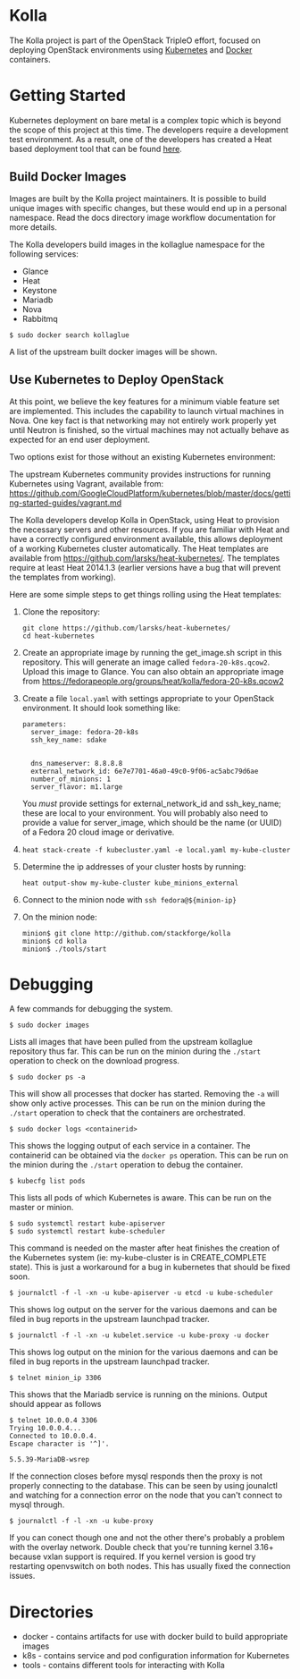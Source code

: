 Kolla
=====

The Kolla project is part of the OpenStack TripleO effort, focused on
deploying OpenStack environments using [Kubernetes][] and [Docker][]
containers.

[kubernetes]: https://github.com/GoogleCloudPlatform/kubernetes
[docker]: http://docker.com/

Getting Started
===============

Kubernetes deployment on bare metal is a complex topic which is beyond the
scope of this project at this time.  The developers require a development test
environment.  As a result, one of the developers has created a Heat based
deployment tool that can be
found [here](https://github.com/larsks/heat-kubernetes).


Build Docker Images
-------------------

Images are built by the Kolla project maintainers.  It is possible to build
unique images with specific changes, but these would end up in a personal
namespace.  Read the docs directory image workflow documentation for more
details.

The Kolla developers build images in the kollaglue namespace for the following
services:
* Glance
* Heat
* Keystone
* Mariadb
* Nova
* Rabbitmq

```
$ sudo docker search kollaglue
```
A list of the upstream built docker images will be shown.

Use Kubernetes to Deploy OpenStack
----------------------------------

At this point, we believe the key features for a minimum viable feature set
are implemented.  This includes the capability to launch virtual machines in
Nova.  One key fact is that networking may not entirely work properly yet
until Neutron is finished, so the virtual machines may not actually behave
as expected for an end user deployment.

Two options exist for those without an existing Kubernetes environment:

The upstream Kubernetes community provides instructions for running Kubernetes
using Vagrant, available from:
https://github.com/GoogleCloudPlatform/kubernetes/blob/master/docs/getting-started-guides/vagrant.md

The Kolla developers develop Kolla in OpenStack, using Heat to provision the
necessary servers and other resources.  If you are familiar with Heat and
have a correctly configured environment available, this allows deployment
of a working Kubernetes cluster automatically.  The Heat templates are
available from https://github.com/larsks/heat-kubernetes/.  The templates
require at least Heat 2014.1.3 (earlier versions have a bug that will prevent
the templates from working).

Here are some simple steps to get things rolling using the Heat templates:

1. Clone the repository:
   ```
   git clone https://github.com/larsks/heat-kubernetes/
   cd heat-kubernetes
   ```

2. Create an appropriate image by running the get_image.sh script in this
   repository.  This will generate an image called `fedora-20-k8s.qcow2`.
   Upload this image to Glance.  You can also obtain an appropriate image from
   https://fedorapeople.org/groups/heat/kolla/fedora-20-k8s.qcow2

3. Create a file `local.yaml` with settings appropriate to your OpenStack
   environment. It should look something like:
   ```
   parameters:
     server_image: fedora-20-k8s
     ssh_key_name: sdake


     dns_nameserver: 8.8.8.8
     external_network_id: 6e7e7701-46a0-49c0-9f06-ac5abc79d6ae
     number_of_minions: 1
     server_flavor: m1.large
   ```
   You *must* provide settings for external_network_id and ssh_key_name; these
   are local to your environment. You will probably also need to provide
   a value for server_image, which should be the name (or UUID) of a Fedora 20
   cloud image or derivative.

4. `heat stack-create -f kubecluster.yaml -e local.yaml my-kube-cluster`

5. Determine the ip addresses of your cluster hosts by running:
   ```
   heat output-show my-kube-cluster kube_minions_external
   ```

6. Connect to the minion node with `ssh fedora@${minion-ip}`

7. On the minion node:
   ```
   minion$ git clone http://github.com/stackforge/kolla
   minion$ cd kolla
   minion$ ./tools/start
   ```

Debugging
==========
A few commands for debugging the system.

```
$ sudo docker images
```
Lists all images that have been pulled from the upstream kollaglue repository
thus far.  This can be run on the minion during the `./start` operation to
check on the download progress.


```
$ sudo docker ps -a
```
This will show all processes that docker has started.  Removing the `-a` will
show only active processes.  This can be run on the minion during the `./start`
operation to check that the containers are orchestrated.


```
$ sudo docker logs <containerid>
```
This shows the logging output of each service in a container.  The containerid
can be obtained via the `docker ps` operation.  This can be run on the minion
during the `./start` operation to debug the container.

```
$ kubecfg list pods
```
This lists all pods of which Kubernetes is aware.  This can be run on the
master or minion.

```
$ sudo systemctl restart kube-apiserver
$ sudo systemctl restart kube-scheduler
```
This command is needed on the master after heat finishes the creation of the
Kubernetes system (ie: my-kube-cluster is in CREATE_COMPLETE state).  This is
just a workaround for a bug in kubernetes that should be fixed soon.


```
$ journalctl -f -l -xn -u kube-apiserver -u etcd -u kube-scheduler
```
This shows log output on the server for the various daemons and can be filed
in bug reports in the upstream launchpad tracker.

```
$ journalctl -f -l -xn -u kubelet.service -u kube-proxy -u docker
```
This shows log output on the minion for the various daemons and can be filed
in bug reports in the upstream launchpad tracker.

```
$ telnet minion_ip 3306
```
This shows that the Mariadb service is running on the minions.  Output should
appear as follows

```
$ telnet 10.0.0.4 3306
Trying 10.0.0.4...
Connected to 10.0.0.4.
Escape character is '^]'.

5.5.39-MariaDB-wsrep
```

If the connection closes before mysql responds then the proxy is not properly
connecting to the database.  This can be seen by using jounalctl and watching
for a connection error on the node that you can't connect to mysql through.

```
$ journalctl -f -l -xn -u kube-proxy
```
If you can conect though one and not the other there's probably a problem with
the overlay network. Double check that you're tunning kernel 3.16+ because
vxlan support is required. If you kernel version is good try restarting
openvswitch on both nodes. This has usually fixed the connection issues.

Directories
===========

* docker - contains artifacts for use with docker build to build appropriate
  images
* k8s - contains service and pod configuration information for Kubernetes
* tools - contains different tools for interacting with Kolla
